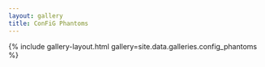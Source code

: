 ```yaml
---
layout: gallery
title: ConFiG Phantoms
---
```


{% include gallery-layout.html gallery=site.data.galleries.config_phantoms %}
